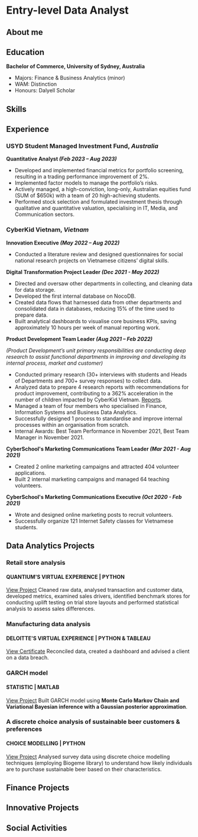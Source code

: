 # Entry-level Data Analyst 

## About me 

## Education 
**Bachelor of Commerce, University of Sydney, Australia**
-	Majors: Finance & Business Analytics (minor)
- WAM: Distinction
- Honours: Dalyell Scholar

## Skills 

## Experience 
### USYD Student Managed Investment Fund, _Australia_
**Quantitative Analyst _(Feb 2023 – Aug 2023)_**
- Developed and implemented financial metrics for portfolio screening, resulting in a trading performance improvement of 2%.
- Implemented factor models to manage the portfolio’s risks.
- Actively managed, a high-conviction, long-only, Australian equities fund (SUM of $650k) with a team of 20 high-achieving students.
- Performed stock selection and formulated investment thesis through qualitative and quantitative valuation, specialising in IT, Media, and Communication sectors. 

### CyberKid Vietnam, _Vietnam_  
**Innovation Executive _(May 2022 – Aug 2022)_**
- Conducted a literature review and designed questionnaires for social national research projects on Vietnamese citizens’ digital skills.

**Digital Transformation Project Leader _(Dec 2021 - May 2022)_**
- Directed and oversaw other departments in collecting, and cleaning data for data storage.
- Developed the first internal database on NocoDB.
- Created data flows that harnessed data from other departments and consolidated data in databases, reducing 15% of the time used to prepare data.
- Built analytical dashboards to visualise core business KPIs, saving approximately 10 hours per week of manual reporting work.
  
**Product Development Team Leader _(Aug 2021 – Feb 2022)_**

_(Product Development’s unit primary responsibilities are conducting deep research to assist functional departments in improving and developing its internal process, market and customer)_
- Conducted primary research (30+ interviews with students and Heads of Departments and 700+ survey responses) to collect data.
- Analyzed data to prepare 4 research reports with recommendations for product improvement, contributing to a 362% acceleration in the number of children impacted by CyberKid Vietnam. [Reports](https://drive.google.com/drive/folders/1n5U5sVeYnMH9VbIXju6IELrWZIMZNVGq). 
- Managed a team of four members who specialised in Finance, Information Systems and Business Data Analytics.
- Successfully designed 1 process to standardise and improve internal processes within an organisation from scratch.
- Internal Awards: Best Team Performance in November 2021, Best Team Manager in November 2021.

**CyberSchool's Marketing Communications Team Leader _(Mar 2021 - Aug 2021)_**
- Created 2 online marketing campaigns and attracted 404 volunteer applications. 
- Built 2 internal marketing campaigns and managed 64 teaching volunteers.

**CyberSchool's Marketing Communications Executive _(Oct 2020 - Feb 2021)_**
- Wrote and designed online marketing posts to recruit volunteers.
- Successfully organize 121 Internet Safety classes for Vietnamese students.

## Data Analytics Projects
### Retail store analysis
#### QUANTIUM'S VIRTUAL EXPERIENCE | PYTHON
[View Project](https://github.com/lynhtrann22/personal_project/tree/c7f2a4644f378dd98b8acb3f1d9d7cf398aeefcf/retail_store)
Cleaned raw data, analysed transaction and customer data, developed metrics, examined sales drivers, identified benchmark stores for conducting uplift testing on trial store layouts and performed statistical analysis to assess sales differences.

### Manufacturing data analysis
#### DELOITTE'S VIRTUAL EXPERIENCE | PYTHON & TABLEAU 
[View Certificate]()
Reconciled data, created a dashboard and advised a client on a data breach.

### GARCH model 
#### STATISTIC | MATLAB
[View Project](https://github.com/lynhtrann22/personal_project/tree/c7f2a4644f378dd98b8acb3f1d9d7cf398aeefcf/GARCH-model)
Built GARCH model using **Monte Carlo Markov Chain and Variational Bayesian inference with a Gaussian posterior approximation**.

### A discrete choice analysis of sustainable beer customers & preferences
#### CHOICE MODELLING | PYTHON 
[View Project](https://github.com/lynhtrann22/personal_project/tree/c7f2a4644f378dd98b8acb3f1d9d7cf398aeefcf/choice-modelling)
Analysed survey data using discrete choice modelling techniques (employing Biogeme library) to understand how likely individuals are to purchase sustainable beer based on their characteristics.

## Finance Projects 

## Innovative Projects

## Social Activities 


